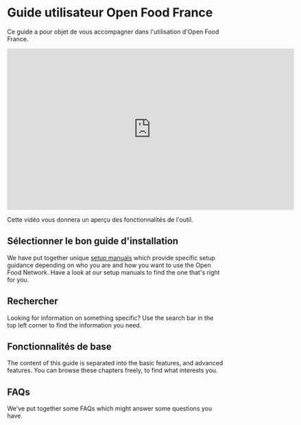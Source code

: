 # Guide utilisateur Open Food France

Ce guide a pour objet de vous accompagner dans l'utilisation d'Open Food France.

<iframe width="669" height="376" src="https://www.youtube.com/embed/eA3IcMUnU14" frameborder="0" allowfullscreen></iframe> 

Cette vidéo vous donnera un aperçu des fonctionnalités de l'outil.

## Sélectionner le bon guide d'installation
We have put together unique [setup manuals](/model-specific-setup-instructions.md) which provide specific setup guidance depending on who you are and how you want to use the Open Food Network. Have a look at our setup manuals to find the one that's right for you. 

## Rechercher
Looking for information on something specific? Use the search bar in the top left corner to find the information you need.

## Fonctionnalités de base
The content of this guide is separated into the basic features, and advanced features. You can browse these chapters freely, to find what interests you.

## FAQs
We've put together some FAQs which might answer some questions you have.
